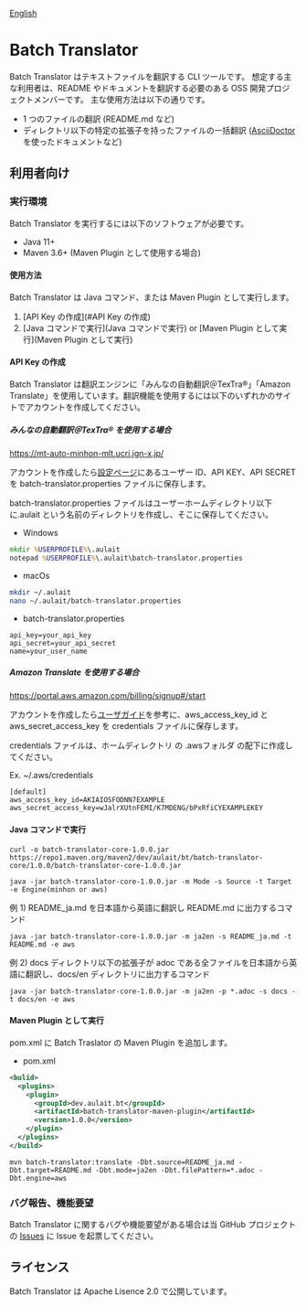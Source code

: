 [English](README.md)

# Batch Translator

Batch Translator はテキストファイルを翻訳する CLI ツールです。
想定する主な利用者は、README やドキュメントを翻訳する必要のある OSS 開発プロジェクトメンバーです。
主な使用方法は以下の通りです。

- 1 つのファイルの翻訳 (README.md など)
- ディレクトリ以下の特定の拡張子を持ったファイルの一括翻訳 ([AsciiDoctor](https://asciidoctor.org/)を使ったドキュメントなど)

## 利用者向け

### 実行環境

Batch Translator を実行するには以下のソフトウェアが必要です。

- Java 11+
- Maven 3.6+ (Maven Plugin として使用する場合)

#### 使用方法

Batch Translator は Java コマンド、または Maven Plugin として実行します。

1. [API Key の作成](#API Key の作成)
1. [Java コマンドで実行](Java コマンドで実行) or [Maven Plugin として実行](Maven Plugin として実行)

#### API Key の作成

Batch Translator は翻訳エンジンに「みんなの自動翻訳＠TexTra®」「Amazon Translate」を使用しています。翻訳機能を使用するには以下のいずれかのサイトでアカウントを作成してください。

##### みんなの自動翻訳＠TexTra® を使用する場合

https://mt-auto-minhon-mlt.ucri.jgn-x.jp/

アカウントを作成したら[設定ページ](https://mt-auto-minhon-mlt.ucri.jgn-x.jp/content/setting/user/edit/)にあるユーザー ID、API KEY、API SECRET を batch-translator.properties ファイルに保存します。

batch-translator.properties ファイルはユーザーホームディレクトリ以下に.aulait という名前のディレクトリを作成し、そこに保存してください。

- Windows

```bat
mkdir %USERPROFILE%\.aulait
notepad %USERPROFILE%\.aulait\batch-translator.properties
```

- macOs

```sh
mkdir ~/.aulait
nano ~/.aulait/batch-translator.properties
```

- batch-translator.properties

```properties
api_key=your_api_key
api_secret=your_api_secret
name=your_user_name
```

##### Amazon Translate を使用する場合

https://portal.aws.amazon.com/billing/signup#/start

アカウントを作成したら[ユーザガイド](https://docs.aws.amazon.com/ja_jp/cli/latest/userguide/cli-configure-files.html)を参考に、aws_access_key_id と aws_secret_access_key を credentials ファイルに保存します。

credentials ファイルは、ホームディレクトリ の .awsフォルダ の配下に作成してください。

Ex. ~/.aws/credentials
```properties
[default]
aws_access_key_id=AKIAIOSFODNN7EXAMPLE
aws_secret_access_key=wJalrXUtnFEMI/K7MDENG/bPxRfiCYEXAMPLEKEY
```

#### Java コマンドで実行

```
curl -o batch-translator-core-1.0.0.jar https://repo1.maven.org/maven2/dev/aulait/bt/batch-translator-core/1.0.0/batch-translator-core-1.0.0.jar

java -jar batch-translator-core-1.0.0.jar -m Mode -s Source -t Target -e Engine(minhon or aws)
```

例 1) README_ja.md を日本語から英語に翻訳し README.md に出力するコマンド

```
java -jar batch-translator-core-1.0.0.jar -m ja2en -s README_ja.md -t README.md -e aws
```

例 2) docs ディレクトリ以下の拡張子が adoc である全ファイルを日本語から英語に翻訳し、docs/en ディレクトリに出力するコマンド

```
java -jar batch-translator-core-1.0.0.jar -m ja2en -p *.adoc -s docs -t docs/en -e aws
```

#### Maven Plugin として実行

pom.xml に Batch Traslator の Maven Plugin を追加します。

- pom.xml

```xml
<bulid>
  <plugins>
    <plugin>
      <groupId>dev.aulait.bt</groupId>
      <artifactId>batch-translator-maven-plugin</artifactId>
      <version>1.0.0</version>
    </plugin>
  </plugins>
</build>
```

```
mvn batch-translator:translate -Dbt.source=README_ja.md -Dbt.target=README.md -Dbt.mode=ja2en -Dbt.filePattern=*.adoc -Dbt.engine=aws
```

### バグ報告、機能要望

Batch Translator に関するバグや機能要望がある場合は当 GitHub プロジェクトの [Issues](https://github.com/project-au-lait/batch-translator/issues) に Issue を起票してください。

## ライセンス

Batch Translator は Apache Lisence 2.0 で公開しています。
